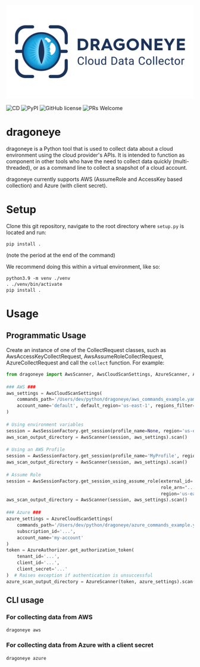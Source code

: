 ![Dragoneye](dragoneye_header.png)

![CD](https://github.com/indeni/dragoneye/actions/workflows/cd.yaml/badge.svg) 
![PyPI](https://img.shields.io/badge/python-3.7+-blue.svg)
![GitHub license](https://img.shields.io/badge/license-MIT-brightgreen.svg)
![PRs Welcome](https://img.shields.io/badge/PRs-welcome-brightgreen.svg)

# dragoneye
dragoneye is a Python tool that is used to collect data about a cloud environment using the cloud provider's APIs. It is intended to function as component in other tools who have the need to collect data quickly (multi-threaded), or as a command line to collect a snapshot of a cloud account.

dragoneye currently supports AWS (AssumeRole and AccessKey based collection) and Azure (with client secret).

# Setup
Clone this git repository, navigate to the root directory where `setup.py` is located and run:
```
pip install .
```
(note the period at the end of the command)

We recommend doing this within a virtual environment, like so:
```
python3.9 -m venv ./venv
. ./venv/bin/activate
pip install .
```

# Usage

## Programmatic Usage
Create an instance of one of the CollectRequest classes, such as AwsAccessKeyCollectRequest, AwsAssumeRoleCollectRequest, AzureCollectRequest and call the `collect` function. For example:
```python
from dragoneye import AwsScanner, AwsCloudScanSettings, AzureScanner, AzureCloudScanSettings, AwsSessionFactory, AzureAuthorizer

### AWS ###
aws_settings = AwsCloudScanSettings(
    commands_path='/Users/dev/python/dragoneye/aws_commands_example.yaml',
    account_name='default', default_region='us-east-1', regions_filter=['us-east-1']
)

# Using environment variables
session = AwsSessionFactory.get_session(profile_name=None, region='us-east-1')  # Raises exception if authentication is unsuccessful
aws_scan_output_directory = AwsScanner(session, aws_settings).scan()

# Using an AWS Profile
session = AwsSessionFactory.get_session(profile_name='MyProfile', region='us-east-1')  # Raises exception if authentication is unsuccessful
aws_scan_output_directory = AwsScanner(session, aws_settings).scan()

# Assume Role
session = AwsSessionFactory.get_session_using_assume_role(external_id='...',
                                                          role_arn="...",
                                                          region='us-east-1')
aws_scan_output_directory = AwsScanner(session, aws_settings).scan()

### Azure ###
azure_settings = AzureCloudScanSettings(
    commands_path='/Users/dev/python/dragoneye/azure_commands_example.yaml',
    subscription_id='...',
    account_name='my-account'
)
token = AzureAuthorizer.get_authorization_token(
    tenant_id='...',
    client_id='...',
    client_secret='...'
)  # Raises exception if authentication is unsuccessful
azure_scan_output_directory = AzureScanner(token, azure_settings).scan()

```

## CLI usage

### For collecting data from AWS
```
dragoneye aws
```

### For collecting data from Azure with a client secret
```
dragoneye azure
```